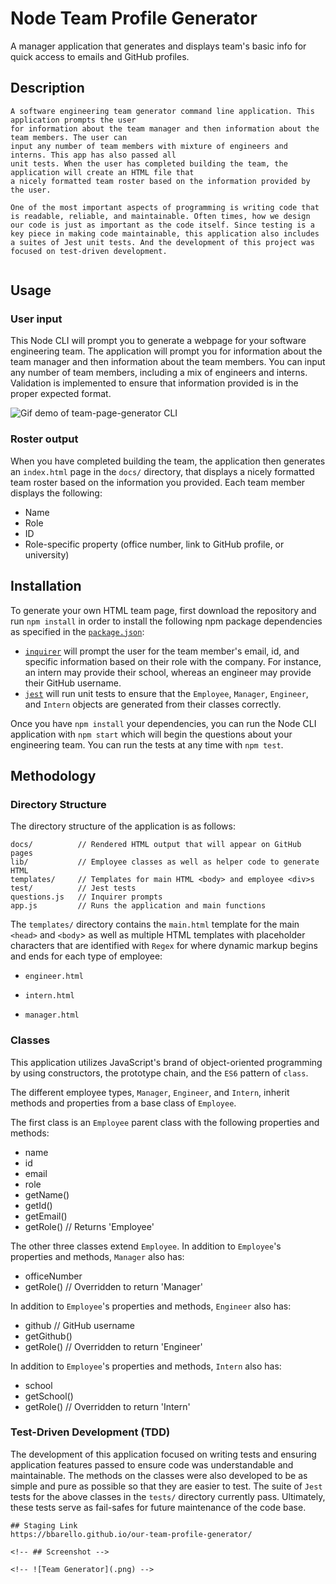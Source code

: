# Node Team Profile Generator

A manager application that generates and displays team's basic info for quick access to emails and GitHub profiles.

## Description

```
A software engineering team generator command line application. This application prompts the user 
for information about the team manager and then information about the team members. The user can 
input any number of team members with mixture of engineers and interns. This app has also passed all
unit tests. When the user has completed building the team, the application will create an HTML file that 
a nicely formatted team roster based on the information provided by the user. 

One of the most important aspects of programming is writing code that is readable, reliable, and maintainable. Often times, how we design our code is just as important as the code itself. Since testing is a key piece in making code maintainable, this application also includes a suites of Jest unit tests. And the development of this project was focused on test-driven development.


```

## Usage

### User input

This Node CLI will prompt you to generate a webpage for your software engineering team. The application will prompt you for information about the team manager and then information about the team members. You can input any number of team members, including a mix of engineers and interns. Validation is implemented to ensure that information provided is in the proper expected format.

![Gif demo of team-page-generator CLI](images/teampage-demo.gif)

### Roster output

When you have completed building the team, the application then generates an `index.html` page in the `docs/` directory, that displays a nicely formatted team roster based on the information you provided. Each team member displays the following:

  * Name
  * Role
  * ID
  * Role-specific property (office number, link to GitHub profile, or university)
  

## Installation

To generate your own HTML team page, first download the repository and run `npm install` in order to install the following npm package dependencies as specified in the [`package.json`](https://github.com/connietran-dev/team-page-generator/blob/master/package.json):

* [`inquirer`](https://www.npmjs.com/package/inquirer) will prompt the user for the team member's email, id, and specific information based on their role with the company. For instance, an intern may provide their school, whereas an engineer may provide their GitHub username.
* [`jest`](https://jestjs.io/) will run unit tests to ensure that the `Employee`, `Manager`, `Engineer`, and `Intern` objects are generated from their classes correctly.

Once you have `npm install` your dependencies, you can run the Node CLI application with `npm start` which will begin the questions about your engineering team. You can run the tests at any time with `npm test`.


## Methodology

### Directory Structure

The directory structure of the application is as follows:

```
docs/          // Rendered HTML output that will appear on GitHub pages
lib/           // Employee classes as well as helper code to generate HTML
templates/     // Templates for main HTML <body> and employee <div>s
test/          // Jest tests
questions.js   // Inquirer prompts
app.js         // Runs the application and main functions
```

The `templates/` directory contains the `main.html` template for the main `<head>` and `<body`> as well as multiple HTML templates with placeholder characters that are identified with `Regex` for where dynamic markup begins and ends for each type of employee: 

  * `engineer.html`
  
  * `intern.html`
  
  * `manager.html`


### Classes

This application utilizes JavaScript's brand of object-oriented programming by using constructors, the prototype chain, and the `ES6` pattern of `class`. 

The different employee types, `Manager`, `Engineer`, and `Intern`, inherit methods and properties from a base class of `Employee`.

The first class is an `Employee` parent class with the following properties and methods:

  * name
  * id
  * email
  * role
  * getName()
  * getId()
  * getEmail()
  * getRole() // Returns 'Employee'

The other three classes extend `Employee`. In addition to `Employee`'s properties and methods, `Manager` also has:

  * officeNumber
  * getRole() // Overridden to return 'Manager'

In addition to `Employee`'s properties and methods, `Engineer` also has:

  * github  // GitHub username
  * getGithub()
  * getRole() // Overridden to return 'Engineer'

In addition to `Employee`'s properties and methods, `Intern` also has:

  * school 
  * getSchool()
  * getRole() // Overridden to return 'Intern'

### Test-Driven Development (TDD)

The development of this application focused on writing tests and ensuring application features passed to ensure code was understandable and maintainable. The methods on the classes were also developed to be as simple and pure as possible so that they are easier to test. The suite of `Jest` tests for the above classes in the `tests/` directory currently pass. Ultimately, these tests serve as fail-safes for future maintenance of the code base.

```
## Staging Link
https://bbarello.github.io/our-team-profile-generator/

<!-- ## Screenshot -->

<!-- ![Team Generator](.png) -->

